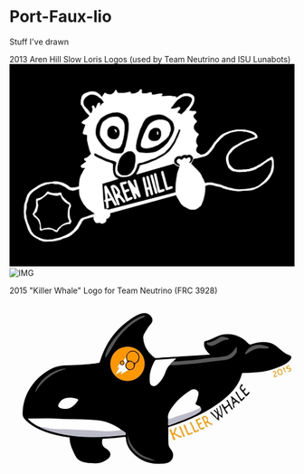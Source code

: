 # Port-Faux-lio

Stuff I've drawn

2013 Aren Hill Slow Loris Logos (used by Team Neutrino and ISU Lunabots)
![IMG](imgs/arenlogo.png)
![IMG](imgs/arenlogocolor.png)

2015 "Killer Whale" Logo for Team Neutrino (FRC 3928)
![IMG](imgs/IMG_0346.JPG)

